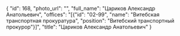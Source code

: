 {
    "id": 168,
    "photo_url": "",
    "full_name": "Цариков Александр Анатольевич",
    "offices": "[{\"id\": \"02-99\", \"name\": \"Витебская транспортная прокуратура\", \"position\": \"Витебский транспортный прокурор\"}]",
    "title": "Цариков Александр Анатольевич"
}